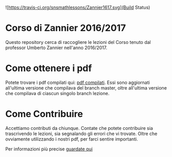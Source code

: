 ![https://travis-ci.org/snsmathlessons/Zannier1617.svg](Build Status)

# Corso di Zannier 2016/2017

Questo repository cerca di raccogliere le lezioni del Corso tenuto dal
professor Umberto Zannier nell'anno 2016/2017.

# Come ottenere i pdf

Potete trovare i pdf compilati qui: [pdf compilati](http://zannier1617.surge.sh).
Essi sono aggiornati all'ultima versione che compilava del branch master, oltre
all'ultima versione che compilava di ciascun singolo branch lezione.

# Come Contribuire

Accettiamo contributi da chiunque. Contate che potete contribuire sia
trascrivendo le lezioni, sia segnalando gli errori che vi trovate. Oltre che
ovviamente utilizzando i nostri pdf, per farci sentire importanti.

Per informazioni più precise [guardate qui](docs/COMECONTRIBUIRE.md)
